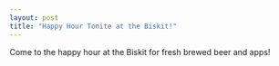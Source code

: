 ```yaml
---
layout: post
title: "Happy Hour Tonite at the Biskit!"
---
```

Come to the happy hour at the Biskit for fresh brewed beer and apps!
